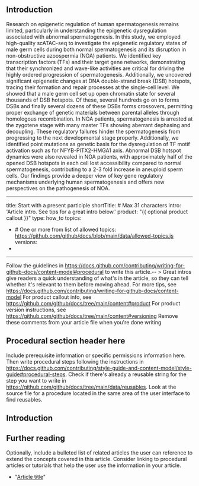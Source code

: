 ## Introduction 


Research on epigenetic regulation of human spermatogenesis remains limited, particularly in understanding the epigenetic dysregulation associated with abnormal spermatogenesis. In this study, we employed high-quality scATAC-seq to investigate the epigenetic regulatory states of male germ cells during both normal spermatogenesis and its disruption in non-obstructive azoospermia (NOA) patients. We identified key transcription factors (TFs) and their target gene networks, demonstrating that their synchronized and wave-like activities are critical for driving the highly ordered progression of spermatogenesis. Additionally, we uncovered significant epigenetic changes at DNA double-strand break (DSB) hotspots, tracing their formation and repair processes at the single-cell level. We showed that a male germ cell set up open chromatin state for several thousands of DSB hotspots. Of these, several hundreds go on to forms DSBs and finally several dozens of these DSBs forms crossovers, permitting proper exchange of genetic materials between parental alleles through homologous recombination. In NOA patients, spermatogenesis is arrested at the zygotene stage with many master TFs showing aberrant dephasing and decoupling. These regulatory failures hinder the spermatogenesis from progressing to the next developmental stage properly. Additionally, we identified point mutations as genetic basis for the dysregulation of TF motif activation such as for NFYB-PITX2-HMGA1 axis. Abnormal DSB hotspot dynamics were also revealed in NOA patients, with approximately half of the opened DSB hotspots in each cell lost accessibility compared to normal spermatogenesis, contributing to a 2-3 fold increase in aneuploid sperm cells. Our findings provide a deeper view of key gene regulatory mechanisms underlying human spermatogenesis and offers new perspectives on the pathogenesis of NOA.




---
title: Start with a present participle
shortTitle: <subject> # Max 31 characters
intro: 'Article intro. See tips for a great intro below.'
product: "{{ optional product callout }}"
type: how_to
topics:
  - <topic> # One or more from list of allowed topics: https://github.com/github/docs/blob/main/data/allowed-topics.js
versions:
  - <version>
---


Follow the guidelines in https://docs.github.com/contributing/writing-for-github-docs/content-model#procedural to write this article.-- >
Great intros give readers a quick understanding of what's in the article, so they can tell whether it's relevant to them before moving ahead. For more tips, see https://docs.github.com/contributing/writing-for-github-docs/content-model
For product callout info, see https://github.com/github/docs/tree/main/content#product
For product version instructions, see https://github.com/github/docs/tree/main/content#versioning
Remove these comments from your article file when you're done writing


## Procedural section header here


Include prerequisite information or specific permissions information here.
Then write procedural steps following the instructions in https://docs.github.com/contributing/style-guide-and-content-model/style-guide#procedural-steps.
Check if there's already a reusable string for the step you want to write in https://github.com/github/docs/tree/main/data/reusables. Look at the source file for a procedure located in the same area of the user interface to find reusables.


## Introduction 



## Further reading


Optionally, include a bulleted list of related articles the user can reference to extend the concepts covered in this article. Consider linking to procedural articles or tutorials that help the user use the information in your article.


- "[Article title](article-URL)"
